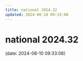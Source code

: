 ```yaml
---
title: national 2024.32
updated: 2024-08-10 09:33:08
---
```


# national 2024.32

(date: 2024-08-10 09:33:08)

